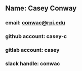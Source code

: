 ## Name: Casey Conway 
### email: conwac@rpi.edu 
### github account: casey-c
### gitlab account: casey
### slack handle: conwac
